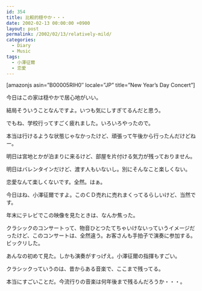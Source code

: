 ```yaml
---
id: 354
title: 比較的穏やか・・・
date: 2002-02-13 00:00:00 +0900
layout: post
permalink: /2002/02/13/relatively-mild/
categories:
  - Diary
  - Music
tags:
  - 小澤征爾
  - 恋愛
---
```

[amazonjs asin=&#8221;B00005RIH0&#8243; locale=&#8221;JP&#8221; title=&#8221;New Year&#8217;s Day Concert&#8221;]

今日はこの家は穏やかで居心地がいい。
  
結局そういうことなんですよ。いつも気にしすぎてるんだと思う。

でもね、学校行ってすごく疲れました。いろいろやったので。
  
本当は行けるような状態じゃなかったけど、頑張って午後から行ったんだけどねー。
  
明日は宮地とかが泊まりに来るけど、部屋を片付ける気力が残っておりません。

明日はバレンタインだけど、渡す人もいないし。別にそんなこと楽しくない。
  
恋愛なんて楽しくないです。全然。はぁ。

今日はね、小澤征爾ですよ。このＣＤ売れに売れまくってるらしいけど、当然です。
  
年末にテレビでこの映像を見たときは、なんか焦った。
  
クラシックのコンサートって、物音ひとつたてちゃいけないっていうイメージだったけど、このコンサートは、全然違う。お客さんも手拍子で演奏に参加する。ビックリした。
  
あんなの初めて見た。しかも演奏がすっげえ。小澤征爾の指揮もすごい。
  
クラシックっていうのは、昔からある音楽で、ここまで残ってる。
  
本当にすごいことだ。今流行りの音楽は何年後まで残るんだろうか・・・。

